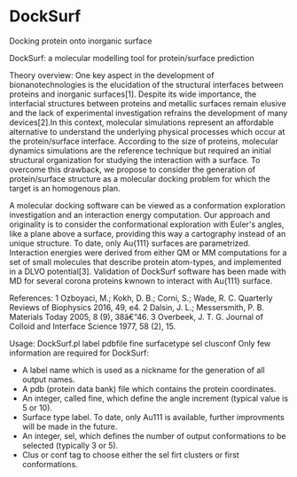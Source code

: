 # DockSurf
Docking protein onto inorganic surface

DockSurf: a molecular modelling tool for protein/surface prediction

Theory overview:
One key aspect in the development of bionanotechnologies is the elucidation of the structural interfaces between proteins and inorganic surfaces[1]. Despite its wide importance, the interfacial structures between proteins and metallic surfaces remain elusive and the lack of experimental investigation refrains the development of many devices[2].In this context, molecular simulations represent an affordable alternative to understand the underlying physical processes which occur at the protein/surface interface. According to the size of proteins, molecular dynamics simulations are the reference technique but required an initial structural organization for studying the interaction with a surface. To overcome this drawback, we propose to consider the generation of protein/surface structure as a molecular docking problem for which the target is an homogenous plan.

A molecular docking software can be viewed as a conformation exploration investigation and an interaction energy computation. Our approach and originality is to consider the conformational exploration with Euler's angles, like a plane above a surface, providing this way a cartography instead of an unique structure. To date, only Au{111} surfaces are parametrized. Interaction energies were derived from either QM or MM computations for a set of small molecules that describe protein atom-types, and implemented in a DLVO potential[3]. Validation of DockSurf software has been made with MD for several corona proteins kwnown to interact with Au{111} surface.

References:
1 Ozboyaci, M.; Kokh, D. B.; Corni, S.; Wade, R. C. Quarterly Reviews of Biophysics 2016, 49, e4.
2 Dalsin, J. L.; Messersmith, P. B. Materials Today 2005, 8 (9), 38â€“46.
3 Overbeek, J. T. G. Journal of Colloid and Interface Science 1977, 58 (2), 15.

Usage: DockSurf.pl label pdbfile fine surfacetype sel clusconf
Only few information are required for DockSurf:
- A label name which is used as a nickname for the generation of all output names.
- A pdb (protein data bank) file which contains the protein coordinates.
- An integer, called fine, which define the angle increment (typical value is 5 or 10).
- Surface type label. To date, only Au111 is available, further improvments will be made in the future.
- An integer, sel, which defines the number of output conformations to be selected (typically 3 or 5).
- Clus or conf tag to choose either the sel firt clusters or first conformations.


